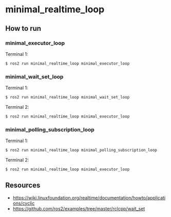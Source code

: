 # minimal_realtime_loop

## How to run

### minimal_executor_loop

Terminal 1:

```bash
$ ros2 run minimal_realtime_loop minimal_executor_loop
```

### minimal_wait_set_loop

Terminal 1:

```bash
$ ros2 run minimal_realtime_loop minimal_wait_set_loop
```

Terminal 2:

```bash
$ ros2 run minimal_realtime_loop minimal_executor_loop
```

### minimal_polling_subscription_loop

Terminal 1:

```bash
$ ros2 run minimal_realtime_loop minimal_polling_subscription_loop
```

Terminal 2:

```bash
$ ros2 run minimal_realtime_loop minimal_executor_loop
```

## Resources

- https://wiki.linuxfoundation.org/realtime/documentation/howto/applications/cyclic
- https://github.com/ros2/examples/tree/master/rclcpp/wait_set
